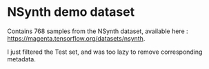 # NSynth demo dataset

Contains 768 samples from the NSynth dataset, available here : https://magenta.tensorflow.org/datasets/nsynth.

I just filtered the Test set, and was too lazy to remove corresponding metadata.
